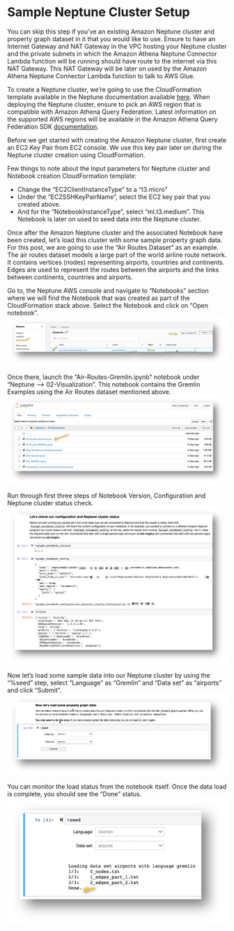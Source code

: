 # Sample Neptune Cluster Setup
You can skip this step if you’ve an existing Amazon Neptune cluster and property graph dataset in it that you would like to use. Ensure to have an Internet Gateway and NAT Gateway in the VPC hosting your Neptune cluster and the private subnets in which the Amazon Athena Neptune Connector Lambda function will be running should have route to the internet via this NAT Gateway. This NAT Gateway will be later on used by the Amazon Athena Neptune Connector Lambda function to talk to AWS Glue.

To create a Neptune cluster, we’re going to use the CloudFormation template available in the Neptune documentation available [here](https://docs.aws.amazon.com/neptune/latest/userguide/get-started-create-cluster.html#get-started-cfn-create). When deploying the Neptune cluster, ensure to pick an AWS region that is compatible with Amazon Athena Query Federation. Latest information on the supported AWS regions will be available in the Amazon Athena Query Federation SDK [documentation](https://github.com/awslabs/aws-athena-query-federation).

Before we get started with creating the Amazon Neptune cluster, first create an EC2 Key Pair from EC2 console. We use this key pair later on during the Neptune cluster creation using CloudFormation.

Few things to note about the Input parameters for Neptune cluster and Notebook creation CloudFormation template:
   * Change the “EC2ClientInstanceType” to a “t3.micro” 
   * Under the “EC2SSHKeyPairName”, select the EC2 key pair that you created above.
   * And for the “NotebookInstanceType”, select “ml.t3.medium”. This Notebook is later on used to seed data into the Neptune cluster.

Once after the Amazon Neptune cluster and the associated Notebook have been created, let’s load this cluster with some sample property graph data. For this post, we are going to use the “Air Routes Dataset” as an example. The air routes dataset models a large part of the world airline route network. It contains vertices (nodes) representing airports, countries and continents. Edges are used to represent the routes between the airports and the links between continents, countries and airports.

Go to, the Neptune AWS console and navigate to “Notebooks” section where we will find the Notebook that was created as part of the CloudFormation stack above. Select the Notebook and click on “Open notebook”.
![](./assets/Notebook-1.png)

Once there, launch the “Air-Routes-Gremlin.ipynb” notebook under “Neptune --> 02-Visualization”. This notebook contains the Gremlin Examples using the Air Routes dataset mentioned above.
![](./assets/Notebook-2.png)

Run through first three steps of Notebook Version, Configuration and Neptune cluster status check.
![](./assets/Notebook-3.png)

Now let’s load some sample data into our Neptune cluster by using the “%seed” step, select “Language” as “Gremlin” and “Data set” as “airports” and click “Submit”. 
![](./assets/Notebook-4.png)

You can monitor the load status from the notebook itself. Once the data load is complete, you should see the “Done” status.
![](./assets/Notebook-5.png)
